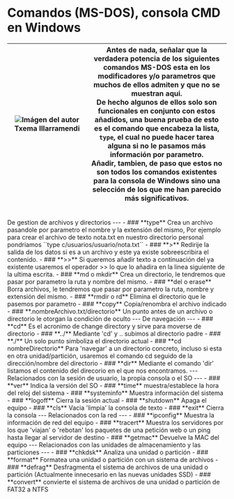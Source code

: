 Comandos (MS-DOS), consola CMD  en Windows
===

| ![Imágen del autor](https://cutt.ly/PgdkQBX)Txema&nbsp;Illarramendi | Antes de nada, señalar que la verdadera potencia de los siguientes comandos MS-DOS esta en los modificadores y/o parametros que muchos de ellos admiten y que no se muestran aqui.<br>De hecho algunos de ellos solo son funcionales en conjunto con estos añadidos, una buena prueba de esto es el comando que encabeza la lista, `type`, el cual no puede hacer tarea alguna si no le pasamos más información por parametro.<br>Añadir, tambien, de paso que estos no son todos los comandos existentes para la consola de Windows sino una selección de los que me han parecido más significativos. |
|-|-|
<br>
De gestion de archivos y directorios
---
- ### **type**
    Crea un archivo pasandole por parametro el nombre y la extensión del mismo, Por ejemplo para crear el archivo de texto nota.txt en nuestro directorio personal pondriamos ``type c/usuarios/usuario/nota.txt``
- ### **>**
    Redirije la salida de los datos si es a un archivo y este ya existe sobreescribira el contenido.
- ### **>>**
    Si queremos añadir texto a continuación del ya existente usaremos el operador >> lo que lo añadira en la linea siguiente de la ultima escrita.
- ### **md o mkdir**
    Crea un directorio, le tendremos que pasar por parametro la ruta y nombre del mismo.
- ### **del o erase**
    Borra archivos, le tendremos que pasar por parametro la ruta, nombre y extensión del mismo.
- ### **rmdir o rd**
    Elimina el directorio que le pasemos por parametro
- ### **copy**
    Copia/renombra el archivo indicado
- ### **.nombreArchivo.txt/directorio**
    Un punto antes de un archivo o directorio le otorgan la condición de oculto
---
De navegación
---
- ### **cd**  
    Es el acronimo de change directory y sirve para moverse de directorio
- ### **../**
    Mediante 'cd' y .. subimos al directorio padre
- ### **./**
    Un solo punto simboliza el directorio actual
- ### **cd nombreDirectorio**
    Para 'navegar' a un directorio concreto, incluso si esta en otra unidad/partición, usaremos el comando cd seguido de la dirección/nombre  del directorio
- ### **dir**
    Mediante el comando 'dir' listamos el contenido del direcorio en el que nos encontramos.
---
Relacionados con la sesión de  usuario, la propia consola o el SO
---
- ### **ver**
    Indica la versión del SO
- ### **time**
    muestra/establece la hora del reloj del sistema
- ### **systeminfo**
    Muestra información del sistema
- ### **logoff**
    Cierra la sesión actual
- ### **shutdown**
    Apaga el equipo
- ### **cls**
    Vacia 'limpia' la consola de texto
- ### **exit**
    Cierra la consola
---
Relacionados con la red
---
- ### **ipconfig**
    Muestra la información de red del equipo
- ### **tracert**
    Muestra los servidores por los que 'viajan' o 'rebotan' los paquetes de una petición web o un ping hasta llegar al servidor de destino
- ### **getmac**
    Devuelve la MAC del equipo
---
Relacionados  con las unidades de almacenamiento y las particiones
---
- ### **chkdsk**
    Analiza una unidad o partición 
- ### **format**
    Formatea una unidad o partición con un sistema de archivos
- ### **defrag**
    Desfragmenta el sistema de archivos de una unidad o partición (Actualmente innecesario en las nuevas unidades SSD)
- ### **convert**
    convierte el sistema de archivos de una unidad o partición de FAT32 a NTFS
